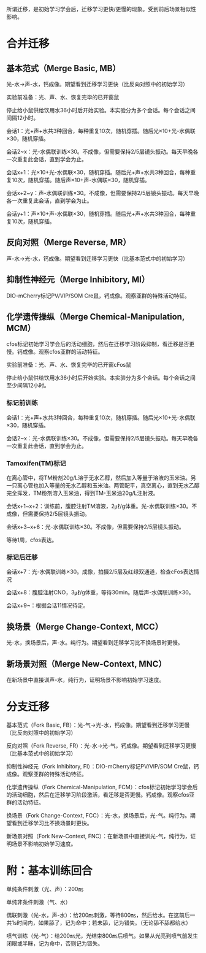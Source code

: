 所谓迁移，是初始学习学会后，迁移学习更快/更慢的现象。受到前后场景相似性影响。
# 合并迁移
## 基本范式（Merge Basic, MB）
光-水→声-水，钙成像。期望看到迁移学习更快（比反向对照中的初始学习）

实验前准备：光、声、水、恢复完毕的已开窗鼠

停止给小鼠供给饮用水36小时后开始实验。本实验分为多个会话。每个会话之间间隔12小时。

会话1：光+声+水共3种回合，每种重复10次，随机穿插。随后光×10+光-水偶联×30，随机穿插。

会话2~x：光-水偶联训练×30。不成像，但需要保持2/5层镜头振动。每天早晚各一次重复此会话，直到学会为止。

会话x+1：光×10+光-水偶联×30，随机穿插。随后光+声+水共3种回合，每种重复10次，随机穿插。随后声×10+声-水偶联×30，随机穿插。

会话x+2~y：声-水偶联训练×30。不成像，但需要保持2/5层镜头振动。每天早晚各一次重复此会话，直到学会为止。

会话y+1：声×10+声-水偶联×30，随机穿插。随后光+声+水共3种回合，每种重复10次，随机穿插。

## 反向对照（Merge Reverse, MR）
声-水→光-水，钙成像。期望看到迁移学习更快（比基本范式中的初始学习）

## 抑制性神经元（Merge Inhibitory, MI）
DIO-mCherry标记PV/VIP/SOM Cre鼠，钙成像。观察亚群的特殊活动特征。

## 化学遗传操纵（Merge Chemical-Manipulation, MCM）
cfos标记初始学习学会后的活动细胞，然后在迁移学习阶段抑制，看迁移是否更慢。钙成像。观察cfos亚群的活动特征。

实验前准备：光、声、水、恢复完毕的已开窗cFos鼠

停止给小鼠供给饮用水36小时后开始实验。本实验分为多个会话。每个会话之间至少间隔12小时。
### 标记前训练
会话1：光+声+水共3种回合，每种重复10次，随机穿插。随后光×10+光-水偶联×30，随机穿插。

会话2~x：光-水偶联训练×30。不成像，但需要保持2/5层镜头振动。每天早晚各一次重复此会话，直到学会为止。
### Tamoxifen(TM)标记
在离心管中，将TM粉剂20g/L溶于无水乙醇，然后加入等量于溶液的玉米油。另一只离心管也加入等量的无水乙醇和玉米油。两管配平，真空离心，直到无水乙醇完全挥发，TM粉剂溶入玉米油，得到TM-玉米油20g/L注射液。

会话x+1~x+2：训练前，腹腔注射TM溶液，2㎕/g体重。光-水偶联训练×30。不成像，但需要保持2/5层镜头振动。

会话x+3~x+6：光-水偶联训练×30。不成像，但需要保持2/5层镜头振动。

等待1周，cfos表达。
### 标记后迁移
会话x+7：光-水偶联训练×30。成像，拍摄2/5层及红绿双通道，检查cFos表达情况

会话x+8：腹腔注射CNO，3㎕/g体重，等待30min。随后声-水偶联训练×30。

会话x+9~：根据会话11情况待定。
## 换场景（Merge Change-Context, MCC）
光-水，换场景后，声-水。纯行为。期望看到迁移学习比不换场景时更慢。

## 新场景对照（Merge New-Context, MNC）
在新场景中直接训声-水，纯行为，证明场景不影响初始学习速度。
# 分支迁移
基本范式（Fork Basic, FB）：光-气→光-水，钙成像。期望看到迁移学习更慢（比反向对照中的初始学习）

反向对照（Fork Reverse, FR）：光-水→光-气，钙成像。期望看到迁移学习更慢（比基本范式中的初始学习）

抑制性神经元（Fork Inhibitory, FI）：DIO-mCherry标记PV/VIP/SOM Cre鼠，钙成像。观察亚群的特殊活动特征。

化学遗传操纵（Fork Chemical-Manipulation, FCM）：cfos标记初始学习学会后的活动细胞，然后在迁移学习阶段激活，看迁移是否更慢。钙成像。观察cfos亚群的活动特征。

换场景（Fork Change-Context, FCC）：光-水，换场景后，光-气。纯行为。期望看到迁移学习比不换场景时更快。

新场景对照（Fork New-Context, FNC）：在新场景中直接训光-气，纯行为，证明场景不影响初始学习速度。
# 附：基本训练回合
单纯条件刺激（光、声）：200㎳

单纯非条件刺激（气、水）

偶联刺激（光-水，声-水）：给200㎳刺激，等待800㎳，然后给水。在这前后一共1s时间内，如果舔了，记为命中；若未舔，记为错失。（无论舔不舔都给水）

喷气训练（光-气）：给200㎳光，光结束800㎳后喷气。如果从光亮到喷气前发生闭眼或半眯，记为命中，否则记为错失。